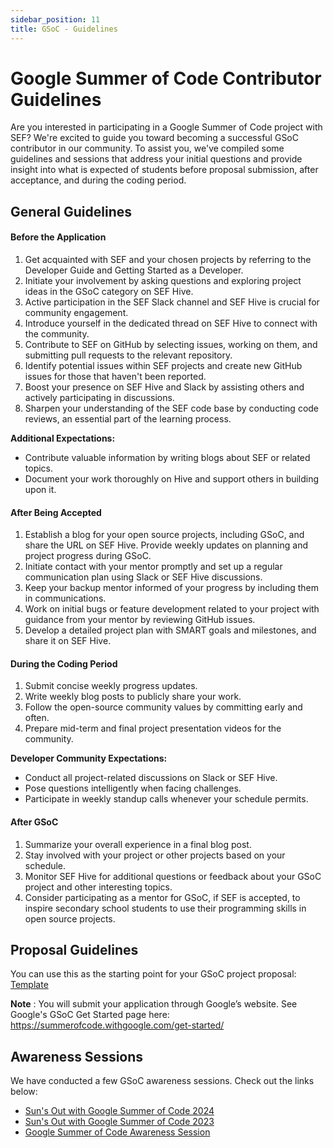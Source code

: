 ```yaml
---
sidebar_position: 11
title: GSoC - Guidelines
---
```


# Google Summer of Code Contributor Guidelines

Are you interested in participating in a Google Summer of Code project with SEF? We're excited to guide you toward becoming a successful GSoC contributor in our community. To assist you, we've compiled some guidelines and sessions that address your initial questions and provide insight into what is expected of students before proposal submission, after acceptance, and during the coding period.
## General Guidelines

#### Before the Application
1. Get acquainted with SEF and your chosen projects by referring to the Developer Guide and Getting Started as a Developer.
2. Initiate your involvement by asking questions and exploring project ideas in the GSoC category on SEF Hive.
3. Active participation in the SEF Slack channel and SEF Hive is crucial for community engagement.
4. Introduce yourself in the dedicated thread on SEF Hive to connect with the community.
5. Contribute to SEF on GitHub by selecting issues, working on them, and submitting pull requests to the relevant repository.
6. Identify potential issues within SEF projects and create new GitHub issues for those that haven't been reported.
7. Boost your presence on SEF Hive and Slack by assisting others and actively participating in discussions.
8. Sharpen your understanding of the SEF code base by conducting code reviews, an essential part of the learning process.

**Additional Expectations:**
- Contribute valuable information by writing blogs about SEF or related topics.
- Document your work thoroughly on Hive and support others in building upon it.

#### After Being Accepted
1. Establish a blog for your open source projects, including GSoC, and share the URL on SEF Hive. Provide weekly updates on planning and project progress during GSoC.
2. Initiate contact with your mentor promptly and set up a regular communication plan using Slack or SEF Hive discussions.
3. Keep your backup mentor informed of your progress by including them in communications.
4. Work on initial bugs or feature development related to your project with guidance from your mentor by reviewing GitHub issues.
5. Develop a detailed project plan with SMART goals and milestones, and share it on SEF Hive.

#### During the Coding Period
1. Submit concise weekly progress updates.
2. Write weekly blog posts to publicly share your work.
3. Follow the open-source community values by committing early and often.
4. Prepare mid-term and final project presentation videos for the community.

**Developer Community Expectations:**
- Conduct all project-related discussions on Slack or SEF Hive.
- Pose questions intelligently when facing challenges.
- Participate in weekly standup calls whenever your schedule permits.

#### After GSoC
1. Summarize your overall experience in a final blog post.
2. Stay involved with your project or other projects based on your schedule.
3. Monitor SEF Hive for additional questions or feedback about your GSoC project and other interesting topics.
4. Consider participating as a mentor for GSoC, if SEF is accepted, to inspire secondary school students to use their programming skills in open source projects.

## Proposal Guidelines

You can use this as the starting point for your GSoC project proposal: [Template](https://docs.google.com/document/d/1MOQBVROS8vDh1tPg3pnxvhlYVSa9asw7Kc0B8hAnEPQ/edit?usp=sharing)

**Note** : You will submit your application through Google’s website. See Google's GSoC Get Started page here: https://summerofcode.withgoogle.com/get-started/

## Awareness Sessions
We have conducted a few GSoC awareness sessions. Check out the links below:

- [Sun's Out with Google Summer of Code 2024](https://www.youtube.com/live/o6rBv_5FfPo?si=CQCPvymFVX51q2DK)
- [Sun's Out with Google Summer of Code 2023](https://www.youtube.com/live/2hFRHc_zNvU?si=uYzptEE-b_MU3tpu)
- [Google Summer of Code Awareness Session](https://youtu.be/cso2YTD3z3s?si=nrmcT8hDKR-iwXTj)
